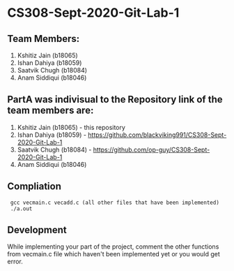 # CS308-Sept-2020-Git-Lab-1
## Team Members:
  1) Kshitiz Jain (b18065)
  2) Ishan Dahiya (b18059)
  3) Saatvik Chugh (b18084)
  4) Anam Siddiqui (b18046)
 
## PartA was indivisual to the Repository link of the team members are:
  1) Kshitiz Jain (b18065) - this repository
  2) Ishan Dahiya (b18059) - https://github.com/blackviking991/CS308-Sept-2020-Git-Lab-1
  3) Saatvik Chugh (b18084) - https://github.com/op-guy/CS308-Sept-2020-Git-Lab-1
  4) Anam Siddiqui (b18046)

## Compliation
```
 gcc vecmain.c vecadd.c (all other files that have been implemented)
 ./a.out
```

## Development
While implementing your part of the project, comment the other functions from vecmain.c file which haven't been implemented yet or you would get error.
